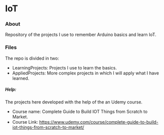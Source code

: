 # IoT

### About
Repository of the projects I use to remember Arduino basics and learn IoT.

### Files
The repo is divided in two:
- LearningProjects: Projects I use to learn the basics.
- AppliedProjects: More complex projects in which I will apply what I have learned.

##### Help:
The projects here developed with the help of the an Udemy course.
- Course name: Complete Guide to Build IOT Things from Scratch to Market.
- Course Link: https://www.udemy.com/course/complete-guide-to-build-iot-things-from-scratch-to-market/